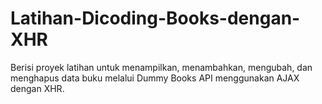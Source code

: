 # Latihan-Dicoding-Books-dengan-XHR
Berisi proyek latihan untuk menampilkan, menambahkan, mengubah, dan menghapus data buku melalui Dummy Books API menggunakan AJAX dengan XHR.

